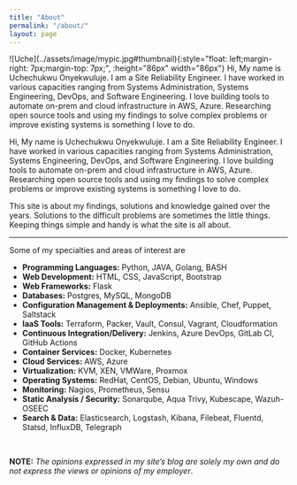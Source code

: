 ```yaml
---
title: "About"
permalink: "/about/"
layout: page
---
```


<div class="aboutmeformat">
  <div>
   <div class="custom" markdown="1">
   ![Uche](../assets/image/mypic.jpg#thumbnail){:style="float: left;margin-right: 7px;margin-top: 7px;", :height="86px" width="86px"} Hi, My name is Uchechukwu Onyekwuluje. I am a Site Reliability Engineer. I have worked in various capacities ranging from Systems Administration, Systems Engineering, DevOps, and Software Engineering. I love building tools to automate on-prem and cloud infrastructure in AWS, Azure. Researching open source tools and using my findings to solve complex problems or improve existing systems is something I love to do. 
   </div>

   <p class="aboutmeparagraphsetting">
     Hi, My name is Uchechukwu Onyekwuluje. I am a Site Reliability Engineer. I have worked in various capacities ranging from Systems Administration, Systems Engineering, DevOps, and Software Engineering. I love building tools to automate on-prem and cloud infrastructure in AWS, Azure. Researching open source tools and using my findings to solve complex problems or improve existing systems is something I love to do.
   </p>

   <p class="aboutmeparagraphsetting">
   This site is about my findings, solutions and knowledge gained over the years. Solutions to the difficult problems are sometimes the little things. Keeping things simple and handy is what the site is all about.
   </p>
  </div>
  <hr>

  <div class="container">
    <div class="row">
      <div class="col-sm">
        Some of my specialties and areas of interest are
      </div>
    </div>

   <div class="row">
      <div class="col-sm">
        <ul class="fa-ul">
           <li><span class="fa-li"><i class="fas fa-check-square"></i></span><b>Programming Languages:</b> Python, JAVA, Golang, BASH</li>
           <li><span class="fa-li"><i class="fas fa-check-square"></i></span><b>Web Development:</b> HTML, CSS, JavaScript, Bootstrap</li>
           <li><span class="fa-li"><i class="fas fa-check-square"></i></span><b>Web Frameworks:</b> Flask</li>
           <li><span class="fa-li"><i class="fas fa-check-square"></i></span><b>Databases:</b> Postgres, MySQL, MongoDB</li>
           <li><span class="fa-li"><i class="fas fa-check-square"></i></span><b>Configuration Management & Deployments:</b> Ansible, Chef, Puppet, Saltstack</li>
           <li><span class="fa-li"><i class="fas fa-check-square"></i></span><b>IaaS Tools:</b> Terraform, Packer, Vault, Consul, Vagrant, Cloudformation</li>
           <li><span class="fa-li"><i class="fas fa-check-square"></i></span><b>Continuous Integration/Delivery:</b> Jenkins, Azure DevOps, GitLab CI, GitHub Actions</li>
           <li><span class="fa-li"><i class="fas fa-check-square"></i></span><b>Container Services:</b> Docker, Kubernetes</li>
           <li><span class="fa-li"><i class="fas fa-check-square"></i></span><b>Cloud Services:</b> AWS, Azure</li>
           <li><span class="fa-li"><i class="fas fa-check-square"></i></span><b>Virtualization:</b> KVM, XEN, VMWare, Proxmox</li>
           <li><span class="fa-li"><i class="fas fa-check-square"></i></span><b>Operating Systems:</b> RedHat, CentOS, Debian, Ubuntu, Windows</li>
           <li><span class="fa-li"><i class="fas fa-check-square"></i></span><b>Monitoring:</b> Nagios, Prometheus, Sensu</li>
           <li><span class="fa-li"><i class="fas fa-check-square"></i></span><b>Static Analysis / Security:</b> Sonarqube, Aqua Trivy, Kubescape, Wazuh-OSEEC</li>
           <li><span class="fa-li"><i class="fas fa-check-square"></i></span><b>Search & Data:</b> Elasticsearch, Logstash, Kibana, Filebeat, Fluentd, Statsd, InfluxDB, Telegraph</li>
        </ul>
      </div>
    </div>
  </div>  
  <br>

  <p>
    <b>NOTE:</b> <i>The opinions expressed in my site’s blog are solely my own and do not express the views or opinions of my employer</i>.
  </p>
</div>

